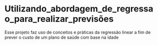 # Utilizando_abordagem_de_regressao_para_realizar_previsões
Esse projeto faz uso de conceitos e práticas da regressão linear a fim de prever o custo de um plano de saúde com base na idade
